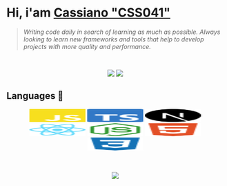 # Hi, i'am [Cassiano "CSS041"](https://github.com/SCSS041)

> *Writing code daily in search of learning as much as possible. Always looking to learn new frameworks and tools that help to develop projects with more quality and performance.*

<br />

<p align="center">
 <img src="https://lanyard-profile-readme.vercel.app/api/393490411932483592" padding="10px" height="150" />
 <img src="https://discordav.deno.dev/393490411932483592" width="150" padding="10px" />
</p>

## Languages 🔨

<p align="center">
<img src="/assets/javascript.svg" padding="3px" alt="javascript" width="130" height="30"/>
<img src="/assets/typescript.svg" alt="typescript" padding="3px" width="130" height="30"/>
<img src="/assets/nextjs.svg" alt="NextJS" padding="3px" width="130" height="30" />
<img src="/assets/reactjs.svg" alt="React" padding="3px" width="130" height="30" />
<img src="/assets/nodejs.svg" alt="NodeJS" padding="3px" width="130" height="30"/>
<img src="/assets/html5.svg" alt="HTML5" padding="3px" width="130" height="30"/>
<img src="/assets/css3.svg" alt="CSS3" padding="3px" width="130" height="30"/>
</p>
<br />
<p align="center">
<img align="center" src="https://github-readme-stats.vercel.app/api?username=SCSS041&show_icons=true&theme=radical" width="400">
</p>
